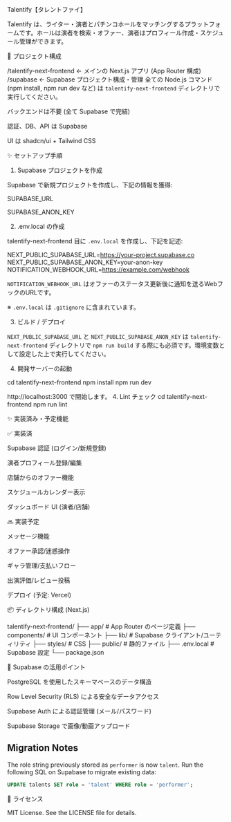 Talentify【タレントファイ】

Talentify は、ライター・演者とパチンコホールをマッチングするプラットフォームです。ホールは演者を検索・オファー、演者はプロフィール作成・スケジュール管理ができます。

📁 プロジェクト構成

/talentify-next-frontend   ← メインの Next.js アプリ (App Router 構成)
/supabase                  ← Supabase プロジェクト構成・管理
全ての Node.js コマンド (npm install, npm run dev など) は `talentify-next-frontend` ディレクトリで実行してください。

バックエンドは不要 (全て Supabase で完結)

認証、DB、API は Supabase

UI は shadcn/ui + Tailwind CSS

✨ セットアップ手順

1. Supabase プロジェクトを作成

Supabase で新規プロジェクトを作成し、下記の情報を獲得:

SUPABASE_URL

SUPABASE_ANON_KEY

2. .env.local の作成

talentify-next-frontend 目に `.env.local` を作成し、下記を記述:

NEXT_PUBLIC_SUPABASE_URL=https://your-project.supabase.co
NEXT_PUBLIC_SUPABASE_ANON_KEY=your-anon-key
NOTIFICATION_WEBHOOK_URL=https://example.com/webhook

`NOTIFICATION_WEBHOOK_URL` はオファーのステータス更新後に通知を送るWebフックのURLです。

※ `.env.local` は `.gitignore` に含まれています。

3. ビルド / デプロイ

`NEXT_PUBLIC_SUPABASE_URL` と `NEXT_PUBLIC_SUPABASE_ANON_KEY` は `talentify-next-frontend` ディレクトリで `npm run build` する際にも必須です。環境変数として設定した上で実行してください。

4. 開発サーバーの起動

cd talentify-next-frontend
npm install
npm run dev

http://localhost:3000 で開始します。
4. Lint チェック
cd talentify-next-frontend
npm run lint


✨ 実装済み・予定機能

✅ 実装済

Supabase 認証 (ログイン/新規登録)

演者プロフィール登録/編集

店舗からのオファー機能

スケジュールカレンダー表示

ダッシュボード UI (演者/店舗)

🔜 実装予定

メッセージ機能

オファー承認/迷惑操作

ギャラ管理/支払いフロー

出演評価/レビュー投稿

デプロイ (予定: Vercel)

📦 ディレクトリ構成 (Next.js)

talentify-next-frontend/
├── app/                 # App Router のページ定義
├── components/          # UI コンポーネント
├── lib/                 # Supabase クライアント/ユーティリティ
├── styles/              # CSS
├── public/              # 静的ファイル
├── .env.local           # Supabase 設定
└── package.json

🔐 Supabase の活用ポイント

PostgreSQL を使用したスキーマベースのデータ構造

Row Level Security (RLS) による安全なデータアクセス

Supabase Auth による認証管理 (メール/パスワード)

Supabase Storage で画像/動画アップロード

## Migration Notes

The role string previously stored as `performer` is now `talent`.
Run the following SQL on Supabase to migrate existing data:

```sql
UPDATE talents SET role = 'talent' WHERE role = 'performer';
```

📄 ライセンス

MIT License. See the LICENSE file for details.
